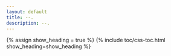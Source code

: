 ```yaml
---
layout: default
title: --.
description: --.
---
```


{% assign show_heading = true %}
{% include toc/css-toc.html show_heading=show_heading %}